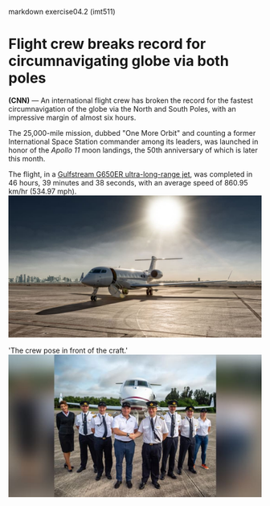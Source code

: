 markdown exercise04.2 (imt511)

# Flight crew breaks record for circumnavigating globe via both poles
**(CNN)** — An international flight crew has broken the record for the fastest 
circumnavigation of the globe via the North and South Poles, with an impressive
margin of almost six hours. 

The 25,000-mile mission, dubbed "One More Orbit" and counting a former 
International Space Station commander among its leaders, was launched in honor 
of the _*Apollo 11*_ moon landings, the 50th anniversary of which is later this month.

The flight, in a [Gulfstream G650ER ultra-long-range jet](https://www.cnn.com/travel/article/bombardier-7500-gulfstream-g650-private-jets/index.html), was completed in 46 
hours, 39 minutes and 38 seconds, with an average speed of 860.95 km/hr (534.97 mph).
![jet](jet.jpg)

'The crew pose in front of the craft.'
![crew](crew.jpg)



